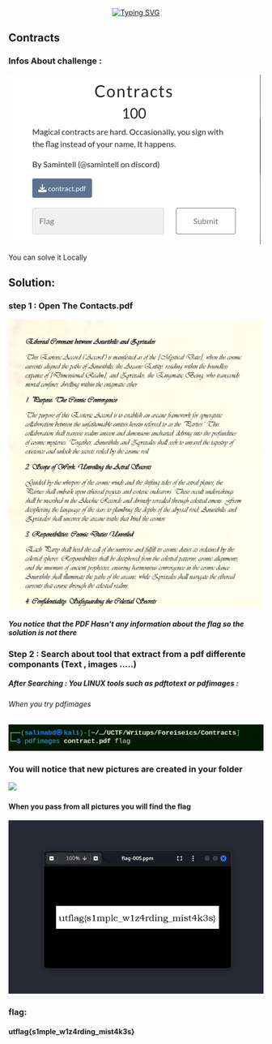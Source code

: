 <!-- 
<h3 align="center">CS student and a passionate web developer</h3> -->

<!--   my-ticker -->    
<!-- &emsp;&emsp;&emsp;&emsp;&emsp;&emsp;&emsp;&emsp;&emsp;[![Typing SVG](https://readme-typing-svg.herokuapp.com?color=%ADFF2F&center=true&vCenter=true&width=600&lines=S4L1M+F4K3-RooT+Player")](https://git.io/typing-svg) -->

<p align="center">
  <a href="https://git.io/typing-svg">
    <img src="https://readme-typing-svg.herokuapp.com?color=%ADFF2F&center=true&vCenter=true&width=600&lines=S4L1M+#F4K3-RooT+Player" alt="Typing SVG">
  </a>
</p>

## Contracts 	

### Infos About challenge : 

![](../Screenshot/P1.png)

You can solve it Locally


## Solution:



### step 1 : Open The Contacts.pdf


![](../Screenshot/P2.png)

##### You notice that the PDF Hasn't any information about the flag so the solution is not there 



### Step 2 : Search about tool that extract from a pdf differente componants (Text , images .....)

##### After Searching  : You LINUX tools such as pdftotext or pdfimages : 

###### When you try pdfimages 


![](../Screenshot/P3.png)



### You will notice that new pictures are created in your folder 


![](Screenshot/P4.png)


#### When you pass from all pictures you will find the flag 

![](../Screenshot/P5.png)


### flag:

#### utflag{s1mple_w1z4rding_mist4k3s}
